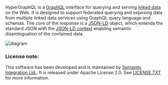 HyperGraphQL is a [GraphQL](http://graphql.org) interface for querying and serving [linked data](https://www.w3.org/standards/semanticweb/data) on the Web. It is designed to support federated querying and exposing data from multiple linked data services using GraphQL query language and schemas. The core of the response  is a [JSON-LD](https://json-ld.org) object, which extends the standard JSON with the [JSON-LD context](https://json-ld.org/spec/latest/json-ld-api-best-practices/#dfn-json-ld-context) enabling semantic disambiguation of the contained data.

<img src="https://semantic-integration.github.io/hypergraphql/sources/front-diagram.svg" alt="diagram">

### License note:
 This software has been developed and is maintained by [Semantic Integration Ltd.](http://semanticintegration.co.uk). It 
          is released under Apache License 2.0. See [LICENSE.TXT](https://github.com/semantic-integration/hypergraphql/blob/master/LICENSE.TXT) for more information. 
      
